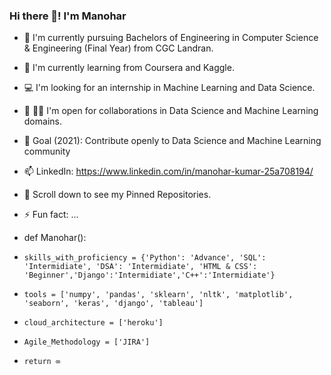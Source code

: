 ### Hi there 👋! I'm Manohar 

- 🔭 I'm currently pursuing Bachelors of Engineering in Computer Science & Engineering (Final Year) from CGC Landran.
- 🌱 I'm currently learning from Coursera and Kaggle.
- 💻 I'm looking for an internship in Machine Learning and Data Science.
- 🤔 🤝🏻 I'm open for collaborations in Data Science and Machine Learning domains.
- 🎯 Goal (2021): Contribute openly to Data Science and Machine Learning community
- 📫 LinkedIn: https://www.linkedin.com/in/manohar-kumar-25a708194/
- 📌 Scroll down to see my Pinned Repositories.
- ⚡ Fun fact: ...
 
- def Manohar():
-     skills_with_proficiency = {'Python': 'Advance', 'SQL': 'Intermidiate', 'DSA': 'Intermidiate', 'HTML & CSS': 'Beginner','Django':'Intermidiate','C++':'Intermidiate'}
-     tools = ['numpy', 'pandas', 'sklearn', 'nltk', 'matplotlib', 'seaborn', 'keras', 'django', 'tableau']
-     cloud_architecture = ['heroku']
-     Agile_Methodology = ['JIRA']
-     return ∞

